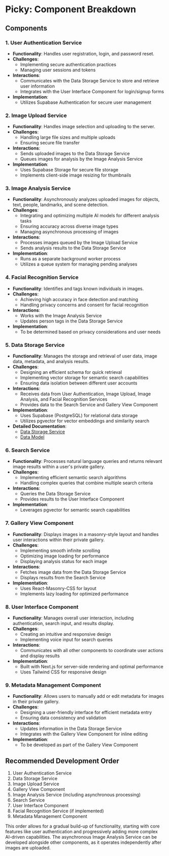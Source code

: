 # Picky: Component Breakdown

## Components

### 1. User Authentication Service
- **Functionality**: Handles user registration, login, and password reset.
- **Challenges**: 
  - Implementing secure authentication practices
  - Managing user sessions and tokens
- **Interactions**: 
  - Communicates with the Data Storage Service to store and retrieve user information
  - Integrates with the User Interface Component for login/signup forms
- **Implementation**: 
  - Utilizes Supabase Authentication for secure user management

### 2. Image Upload Service
- **Functionality**: Handles image selection and uploading to the server.
- **Challenges**: 
  - Handling large file sizes and multiple uploads
  - Ensuring secure file transfer
- **Interactions**: 
  - Sends uploaded images to the Data Storage Service
  - Queues images for analysis by the Image Analysis Service
- **Implementation**: 
  - Uses Supabase Storage for secure file storage
  - Implements client-side image resizing for thumbnails

### 3. Image Analysis Service
- **Functionality**: Asynchronously analyzes uploaded images for objects, text, people, landmarks, and scene detection.
- **Challenges**: 
  - Integrating and optimizing multiple AI models for different analysis tasks
  - Ensuring accuracy across diverse image types
  - Managing asynchronous processing of images
- **Interactions**: 
  - Processes images queued by the Image Upload Service
  - Sends analysis results to the Data Storage Service
- **Implementation**: 
  - Runs as a separate background worker process
  - Utilizes a queue system for managing pending analyses

### 4. Facial Recognition Service
- **Functionality**: Identifies and tags known individuals in images.
- **Challenges**: 
  - Achieving high accuracy in face detection and matching
  - Handling privacy concerns and consent for facial recognition
- **Interactions**: 
  - Works with the Image Analysis Service
  - Updates person tags in the Data Storage Service
- **Implementation**: 
  - To be determined based on privacy considerations and user needs

### 5. Data Storage Service
- **Functionality**: Manages the storage and retrieval of user data, image data, metadata, and analysis results.
- **Challenges**: 
  - Designing an efficient schema for quick retrieval
  - Implementing vector storage for semantic search capabilities
  - Ensuring data isolation between different user accounts
- **Interactions**: 
  - Receives data from User Authentication, Image Upload, Image Analysis, and Facial Recognition Services
  - Provides data to the Search Service and Gallery View Component
- **Implementation**: 
  - Uses Supabase (PostgreSQL) for relational data storage
  - Utilizes pgvector for vector embeddings and similarity search
- **Detailed Documentation**: 
  - [Data Storage Service](./components/DataStorageService.md)
  - [Data Model](./components/DataModel.md)

### 6. Search Service
- **Functionality**: Processes natural language queries and returns relevant image results within a user's private gallery.
- **Challenges**: 
  - Implementing efficient semantic search algorithms
  - Handling complex queries that combine multiple search criteria
- **Interactions**: 
  - Queries the Data Storage Service
  - Provides results to the User Interface Component
- **Implementation**: 
  - Leverages pgvector for semantic search capabilities

### 7. Gallery View Component
- **Functionality**: Displays images in a masonry-style layout and handles user interactions within their private gallery.
- **Challenges**: 
  - Implementing smooth infinite scrolling
  - Optimizing image loading for performance
  - Displaying analysis status for each image
- **Interactions**: 
  - Fetches image data from the Data Storage Service
  - Displays results from the Search Service
- **Implementation**: 
  - Uses React-Masonry-CSS for layout
  - Implements lazy loading for optimized performance

### 8. User Interface Component
- **Functionality**: Manages overall user interaction, including authentication, search input, and results display.
- **Challenges**: 
  - Creating an intuitive and responsive design
  - Implementing voice input for search queries
- **Interactions**: 
  - Communicates with all other components to coordinate user actions and display results
- **Implementation**: 
  - Built with Next.js for server-side rendering and optimal performance
  - Uses Tailwind CSS for responsive design

### 9. Metadata Management Component
- **Functionality**: Allows users to manually add or edit metadata for images in their private gallery.
- **Challenges**: 
  - Designing a user-friendly interface for efficient metadata entry
  - Ensuring data consistency and validation
- **Interactions**: 
  - Updates information in the Data Storage Service
  - Integrates with the Gallery View Component for inline editing
- **Implementation**: 
  - To be developed as part of the Gallery View Component

## Recommended Development Order

1. User Authentication Service
2. Data Storage Service
3. Image Upload Service
4. Gallery View Component
5. Image Analysis Service (including asynchronous processing)
6. Search Service
7. User Interface Component
8. Facial Recognition Service (if implemented)
9. Metadata Management Component

This order allows for a gradual build-up of functionality, starting with core features like user authentication and progressively adding more complex AI-driven capabilities. The asynchronous Image Analysis Service can be developed alongside other components, as it operates independently after images are uploaded.
